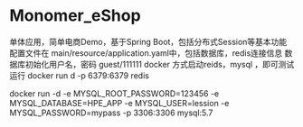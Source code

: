 # Monomer_eShop
单体应用，简单电商Demo，基于Spring Boot，包括分布式Session等基本功能
配置文件在 main/resource/application.yaml中，包括数据库，redis连接信息
数据库初始化用户名，密码 guest/111111
docker 方式启动reids，mysql ，即可测试运行
docker run d  -p 6379:6379 redis

docker run -d   -e MYSQL_ROOT_PASSWORD=123456 -e MYSQL_DATABASE=HPE_APP -e MYSQL_USER=lession -e MYSQL_PASSWORD=mypass -p 3306:3306 mysql:5.7

